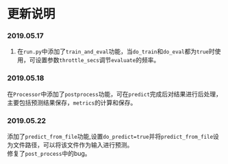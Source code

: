 # 更新说明

### 2019.05.17
1. 在`run.py`中添加了`train_and_eval`功能，当`do_train`和`do_eval`都为`true`时使用，可设置参数`throttle_secs`调节`evaluate`的频率。

### 2019.05.18
在`Processor`中添加了`postprocess`功能，可在`predict`完成后对结果进行后处理，主要包括预测结果保存，`metrics`的计算和保存。

### 2019.05.22
添加了`predict_from_file`功能,设置`do_predict=true`并将`predict_from_file`设为文件路径，可以将该文件作为输入进行预测。  
修复了`post_process`中的bug。